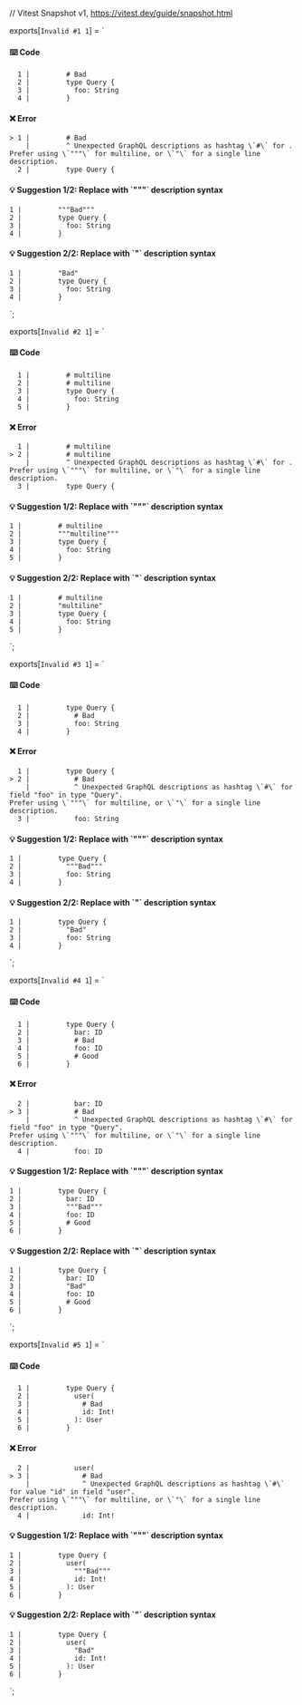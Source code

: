 // Vitest Snapshot v1, https://vitest.dev/guide/snapshot.html

exports[`Invalid #1 1`] = `
#### ⌨️ Code

      1 |         # Bad
      2 |         type Query {
      3 |           foo: String
      4 |         }

#### ❌ Error

    > 1 |         # Bad
        |         ^ Unexpected GraphQL descriptions as hashtag \`#\` for .
    Prefer using \`"""\` for multiline, or \`"\` for a single line description.
      2 |         type Query {

#### 💡 Suggestion 1/2: Replace with \`"""\` description syntax

    1 |         """Bad"""
    2 |         type Query {
    3 |           foo: String
    4 |         }

#### 💡 Suggestion 2/2: Replace with \`"\` description syntax

    1 |         "Bad"
    2 |         type Query {
    3 |           foo: String
    4 |         }
`;

exports[`Invalid #2 1`] = `
#### ⌨️ Code

      1 |         # multiline
      2 |         # multiline
      3 |         type Query {
      4 |           foo: String
      5 |         }

#### ❌ Error

      1 |         # multiline
    > 2 |         # multiline
        |         ^ Unexpected GraphQL descriptions as hashtag \`#\` for .
    Prefer using \`"""\` for multiline, or \`"\` for a single line description.
      3 |         type Query {

#### 💡 Suggestion 1/2: Replace with \`"""\` description syntax

    1 |         # multiline
    2 |         """multiline"""
    3 |         type Query {
    4 |           foo: String
    5 |         }

#### 💡 Suggestion 2/2: Replace with \`"\` description syntax

    1 |         # multiline
    2 |         "multiline"
    3 |         type Query {
    4 |           foo: String
    5 |         }
`;

exports[`Invalid #3 1`] = `
#### ⌨️ Code

      1 |         type Query {
      2 |           # Bad
      3 |           foo: String
      4 |         }

#### ❌ Error

      1 |         type Query {
    > 2 |           # Bad
        |           ^ Unexpected GraphQL descriptions as hashtag \`#\` for field "foo" in type "Query".
    Prefer using \`"""\` for multiline, or \`"\` for a single line description.
      3 |           foo: String

#### 💡 Suggestion 1/2: Replace with \`"""\` description syntax

    1 |         type Query {
    2 |           """Bad"""
    3 |           foo: String
    4 |         }

#### 💡 Suggestion 2/2: Replace with \`"\` description syntax

    1 |         type Query {
    2 |           "Bad"
    3 |           foo: String
    4 |         }
`;

exports[`Invalid #4 1`] = `
#### ⌨️ Code

      1 |         type Query {
      2 |           bar: ID
      3 |           # Bad
      4 |           foo: ID
      5 |           # Good
      6 |         }

#### ❌ Error

      2 |           bar: ID
    > 3 |           # Bad
        |           ^ Unexpected GraphQL descriptions as hashtag \`#\` for field "foo" in type "Query".
    Prefer using \`"""\` for multiline, or \`"\` for a single line description.
      4 |           foo: ID

#### 💡 Suggestion 1/2: Replace with \`"""\` description syntax

    1 |         type Query {
    2 |           bar: ID
    3 |           """Bad"""
    4 |           foo: ID
    5 |           # Good
    6 |         }

#### 💡 Suggestion 2/2: Replace with \`"\` description syntax

    1 |         type Query {
    2 |           bar: ID
    3 |           "Bad"
    4 |           foo: ID
    5 |           # Good
    6 |         }
`;

exports[`Invalid #5 1`] = `
#### ⌨️ Code

      1 |         type Query {
      2 |           user(
      3 |             # Bad
      4 |             id: Int!
      5 |           ): User
      6 |         }

#### ❌ Error

      2 |           user(
    > 3 |             # Bad
        |             ^ Unexpected GraphQL descriptions as hashtag \`#\` for value "id" in field "user".
    Prefer using \`"""\` for multiline, or \`"\` for a single line description.
      4 |             id: Int!

#### 💡 Suggestion 1/2: Replace with \`"""\` description syntax

    1 |         type Query {
    2 |           user(
    3 |             """Bad"""
    4 |             id: Int!
    5 |           ): User
    6 |         }

#### 💡 Suggestion 2/2: Replace with \`"\` description syntax

    1 |         type Query {
    2 |           user(
    3 |             "Bad"
    4 |             id: Int!
    5 |           ): User
    6 |         }
`;
